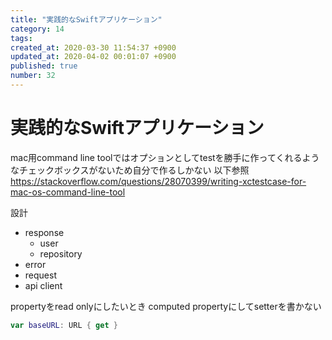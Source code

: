 ```yaml
---
title: "実践的なSwiftアプリケーション"
category: 14
tags: 
created_at: 2020-03-30 11:54:37 +0900
updated_at: 2020-04-02 00:01:07 +0900
published: true
number: 32
---
```


# 実践的なSwiftアプリケーション
mac用command line toolではオプションとしてtestを勝手に作ってくれるようなチェックボックスがないため自分で作るしかない
以下参照
https://stackoverflow.com/questions/28070399/writing-xctestcase-for-mac-os-command-line-tool

設計
- response
    - user
    - repository
- error
- request
- api client

propertyをread onlyにしたいとき
computed propertyにしてsetterを書かない
```swift
var baseURL: URL { get }
```
